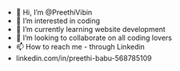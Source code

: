 - 👋 Hi, I’m @PreethiVibin
- 👀 I’m interested in coding
- 🌱 I’m currently learning website development
- 💞️ I’m looking to collaborate on all coding lovers
- 📫 How to reach me - through Linkedin
- linkedin.com/in/preethi-babu-568785109

<!---
PreethiVibin/PreethiVibin is a ✨ special ✨ repository because its `README.md` (this file) appears on your GitHub profile.
You can click the Preview link to take a look at your changes.
--->
